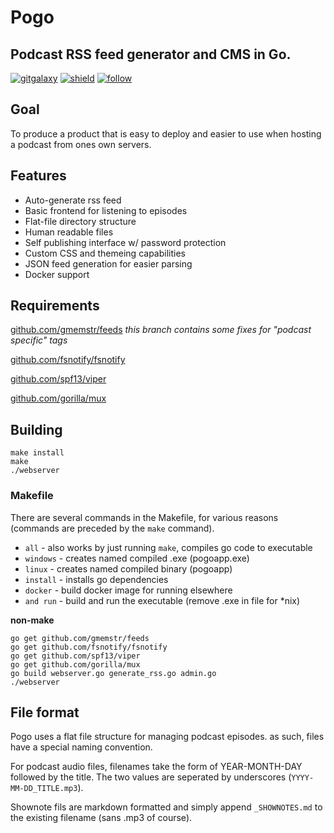 # Pogo
Podcast RSS feed generator and CMS in Go.
--- 

[![gitgalaxy](https://img.shields.io/badge/website-gitgalaxy.com-blue.svg)](https://gitgalaxy.com) [![shield](https://img.shields.io/badge/live-podcast.gitgalaxy.com-green.svg)](https://podcast.gitgalaxy.com) [![follow](https://img.shields.io/twitter/follow/gitgalaxy.svg?style=social&label=Follow)](https://twitter.com/gitgalaxy)

## Goal

To produce a product that is easy to deploy and easier to use when hosting a podcast from ones own servers. 

## Features

 * Auto-generate rss feed
 * Basic frontend for listening to episodes
 * Flat-file directory structure
 * Human readable files
 * Self publishing interface w/ password protection
 * Custom CSS and themeing capabilities
 * JSON feed generation for easier parsing
 * Docker support

## Requirements

[github.com/gmemstr/feeds](https://github.com/gmemstr/feeds) _this branch contains some fixes for "podcast specific" tags_

[github.com/fsnotify/fsnotify](https://github.com/fsnotify/fsnotify)

[github.com/spf13/viper](https://github.com/spf13/viper)

[github.com/gorilla/mux](https://github.com/gorilla/mux)

## Building

```
make install
make
./webserver
```

### Makefile

There are several commands in the Makefile, for various reasons (commands are preceded by the `make` command).

 * `all` - also works by just running `make`, compiles go code to executable
 * `windows` - creates named compiled .exe (pogoapp.exe)
 * `linux` - creates named compiled binary (pogoapp)
 * `install` - installs go dependencies 
 * `docker` - build docker image for running elsewhere
 * `and run` - build and run the executable (remove .exe in file for \*nix)

**non-make**
```
go get github.com/gmemstr/feeds
go get github.com/fsnotify/fsnotify
go get github.com/spf13/viper
go get github.com/gorilla/mux
go build webserver.go generate_rss.go admin.go
./webserver
```

## File format

Pogo uses a flat file structure for managing podcast episodes. as such, files have a special naming convention.

For podcast audio files, filenames take the form of YEAR-MONTH-DAY followed by the title. The two values are
seperated by underscores (`YYYY-MM-DD_TITLE.mp3`).

Shownote fils are markdown formatted and simply append `_SHOWNOTES.md` to the existing filename (sans .mp3 of course). 

